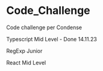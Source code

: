 # Code_Challenge
Code challenge per Condense



Typescript Mid Level - Done 14.11.23

RegExp Junior

React Mid Level
